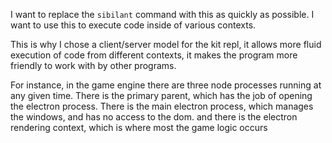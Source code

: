 I want to replace the `sibilant` command with this as quickly as possible.
I want to use this to execute code inside of various contexts.


This is why I chose a client/server model for the kit repl, it allows more fluid execution of code 
from different contexts, it makes the program more friendly to work with by other programs. 

For instance, in the game engine there are three node processes running at any given time.
There is the primary parent, which has the job of opening the electron process.
There is the main electron process, which manages the windows, and has no access to the dom.
and there is the electron rendering context, which is where most the game logic occurs 
